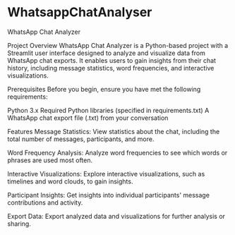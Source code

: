 # WhatsappChatAnalyser

WhatsApp Chat Analyzer

Project Overview
WhatsApp Chat Analyzer is a Python-based project with a Streamlit user interface designed to analyze and visualize data from WhatsApp chat exports. It enables users to gain insights from their chat history, including message statistics, word frequencies, and interactive visualizations.

Prerequisites
Before you begin, ensure you have met the following requirements:

Python 3.x
Required Python libraries (specified in requirements.txt)
A WhatsApp chat export file (.txt) from your conversation

Features
Message Statistics: View statistics about the chat, including the total number of messages, participants, and more.

Word Frequency Analysis: Analyze word frequencies to see which words or phrases are used most often.

Interactive Visualizations: Explore interactive visualizations, such as timelines and word clouds, to gain insights.

Participant Insights: Get insights into individual participants' message contributions and activity.

Export Data: Export analyzed data and visualizations for further analysis or sharing.
